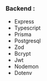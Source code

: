 ### Backend :

- Express
- Typescript
- Prisma
- Postgresql
- Zod
- Bcrypt
- Jwt
- Nodemon
- Dotenv
